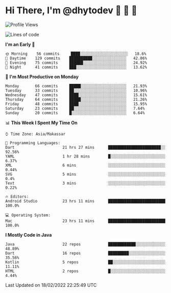 # Hi There, I'm @dhytodev 👋 👋 👋

<!--
**DhytoDev/dhytodev** is a ✨ _special_ ✨ repository because its `README.md` (this file) appears on your GitHub profile.

Here are some ideas to get you started:

- 🔭 I’m currently working on ...
- 🌱 I’m currently learning ...
- 👯 I’m looking to collaborate on ...
- 🤔 I’m looking for help with ...
- 💬 Ask me about ...
- 📫 How to reach me: ...
- 😄 Pronouns: ...
- ⚡ Fun fact: ...
-->

<!--START_SECTION:waka-->
![Profile Views](http://img.shields.io/badge/Profile%20Views-3-blue)

![Lines of code](https://img.shields.io/badge/From%20Hello%20World%20I%27ve%20Written-134%20Thousand%20lines%20of%20code-blue)

**I'm an Early 🐤** 

```text
🌞 Morning    56 commits     ████░░░░░░░░░░░░░░░░░░░░░   18.6% 
🌆 Daytime    129 commits    ██████████░░░░░░░░░░░░░░░   42.86% 
🌃 Evening    75 commits     ██████░░░░░░░░░░░░░░░░░░░   24.92% 
🌙 Night      41 commits     ███░░░░░░░░░░░░░░░░░░░░░░   13.62%

```
📅 **I'm Most Productive on Monday** 

```text
Monday       66 commits     █████░░░░░░░░░░░░░░░░░░░░   21.93% 
Tuesday      33 commits     ██░░░░░░░░░░░░░░░░░░░░░░░   10.96% 
Wednesday    47 commits     ████░░░░░░░░░░░░░░░░░░░░░   15.61% 
Thursday     64 commits     █████░░░░░░░░░░░░░░░░░░░░   21.26% 
Friday       48 commits     ████░░░░░░░░░░░░░░░░░░░░░   15.95% 
Saturday     23 commits     ██░░░░░░░░░░░░░░░░░░░░░░░   7.64% 
Sunday       20 commits     █░░░░░░░░░░░░░░░░░░░░░░░░   6.64%

```


📊 **This Week I Spent My Time On** 

```text
⌚︎ Time Zone: Asia/Makassar

💬 Programming Languages: 
Dart                     21 hrs 27 mins      ███████████████████████░░   92.56% 
YAML                     1 hr 28 mins        █░░░░░░░░░░░░░░░░░░░░░░░░   6.37% 
XML                      6 mins              ░░░░░░░░░░░░░░░░░░░░░░░░░   0.44% 
SVG                      5 mins              ░░░░░░░░░░░░░░░░░░░░░░░░░   0.4% 
Text                     3 mins              ░░░░░░░░░░░░░░░░░░░░░░░░░   0.22%

🔥 Editors: 
Android Studio           23 hrs 11 mins      █████████████████████████   100.0%

💻 Operating System: 
Mac                      23 hrs 11 mins      █████████████████████████   100.0%

```

**I Mostly Code in Java** 

```text
Java                     22 repos            ████████████░░░░░░░░░░░░░   48.89% 
Dart                     16 repos            █████████░░░░░░░░░░░░░░░░   35.56% 
Kotlin                   5 repos             ██░░░░░░░░░░░░░░░░░░░░░░░   11.11% 
HTML                     2 repos             █░░░░░░░░░░░░░░░░░░░░░░░░   4.44%

```



 Last Updated on 18/02/2022 22:25:49 UTC
<!--END_SECTION:waka-->
